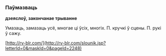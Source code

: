 ### Паўмазваць
**дзеяслоў, закончанае трыванне**

Умазаць, замазаць усё, многае ці ўсіх, многіх. П. кручкі ў сцены. П. рукі ў сажу.

<a rel="author">[http://rv-blr.com/](http://rv-blr.com/slounik.jsp?letterId=0&maskId=0&pageId=2248)</a>

